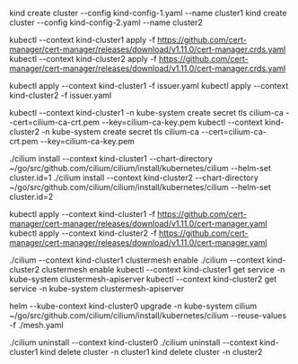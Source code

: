 kind create cluster --config kind-config-1.yaml --name cluster1
kind create cluster --config kind-config-2.yaml --name cluster2

kubectl --context kind-cluster1 apply -f https://github.com/cert-manager/cert-manager/releases/download/v1.11.0/cert-manager.crds.yaml
kubectl --context kind-cluster2 apply -f https://github.com/cert-manager/cert-manager/releases/download/v1.11.0/cert-manager.crds.yaml

kubectl apply --context kind-cluster1 -f issuer.yaml
kubectl apply --context kind-cluster2 -f issuer.yaml

kubectl --context kind-cluster1 -n kube-system create secret tls cilium-ca --cert=cilium-ca-crt.pem --key=cilium-ca-key.pem
kubectl --context kind-cluster2 -n kube-system create secret tls cilium-ca --cert=cilium-ca-crt.pem --key=cilium-ca-key.pem

./cilium install --context kind-cluster1 --chart-directory ~/go/src/github.com/cilium/cilium/install/kubernetes/cilium --helm-set cluster.id=1
./cilium install --context kind-cluster2 --chart-directory ~/go/src/github.com/cilium/cilium/install/kubernetes/cilium --helm-set cluster.id=2

kubectl apply --context kind-cluster1 -f https://github.com/cert-manager/cert-manager/releases/download/v1.11.0/cert-manager.yaml
kubectl apply --context kind-cluster2 -f https://github.com/cert-manager/cert-manager/releases/download/v1.11.0/cert-manager.yaml

./cilium --context kind-cluster1 clustermesh enable
./cilium --context kind-cluster2 clustermesh enable
kubectl --context kind-cluster1 get service -n kube-system clustermesh-apiserver
kubectl --context kind-cluster2 get service -n kube-system clustermesh-apiserver


helm --kube-context kind-cluster0 upgrade -n kube-system cilium ~/go/src/github.com/cilium/cilium/install/kubernetes/cilium --reuse-values -f ./mesh.yaml

./cilium uninstall --context kind-cluster0
./cilium uninstall --context kind-cluster1
kind delete cluster -n cluster1
kind delete cluster -n cluster2
